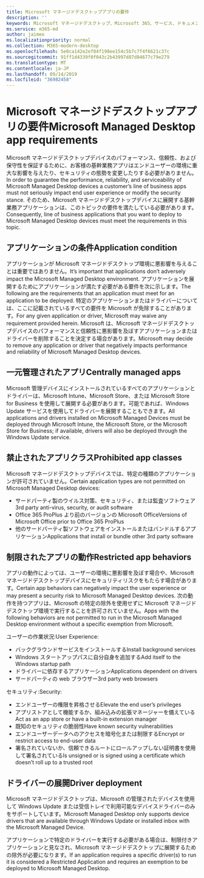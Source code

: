 ```yaml
---
title: Microsoft マネージドデスクトップアプリの要件
description: ''
keywords: Microsoft マネージドデスクトップ、Microsoft 365、サービス、ドキュメント
ms.service: m365-md
author: jaimeo
ms.localizationpriority: normal
ms.collection: M365-modern-desktop
ms.openlocfilehash: 5e0ca142e2ef84f198ee154c5b7c7f4f6621c37c
ms.sourcegitcommit: 91ff1d4339f0f043c2b43997d87d84677c79e279
ms.translationtype: MT
ms.contentlocale: ja-JP
ms.lasthandoff: 09/14/2019
ms.locfileid: "36982458"
---
```

# <a name="microsoft-managed-desktop-app-requirements"></a><span data-ttu-id="89541-103">Microsoft マネージドデスクトップアプリの要件</span><span class="sxs-lookup"><span data-stu-id="89541-103">Microsoft Managed Desktop app requirements</span></span>

<!--This topic is the target for aka.ms/app-req. This is aka link is used from EA agreeement for MMD. do not delete.-->

<!--Application addendum -->
 
<span data-ttu-id="89541-104">Microsoft マネージドデスクトップデバイスのパフォーマンス、信頼性、および保守性を保証するために、お客様の基幹業務アプリはエンドユーザーの環境に重大な影響を与えたり、セキュリティの態勢を変更したりする必要がありません。</span><span class="sxs-lookup"><span data-stu-id="89541-104">In order to guarantee the performance, reliability, and serviceability of Microsoft Managed Desktop devices a customer’s line of business apps must not seriously impact end user experience or modify the security stance.</span></span> <span data-ttu-id="89541-105">そのため、Microsoft マネージドデスクトップデバイスに展開する基幹業務アプリケーションは、このトピックの要件を満たしている必要があります。</span><span class="sxs-lookup"><span data-stu-id="89541-105">Consequently, line of business applications that you want to deploy to Microsoft Managed Desktop devices must meet the requirements in this topic.</span></span>

## <a name="application-condition"></a><span data-ttu-id="89541-106">アプリケーションの条件</span><span class="sxs-lookup"><span data-stu-id="89541-106">Application condition</span></span>

<span data-ttu-id="89541-107">アプリケーションが Microsoft マネージドデスクトップ環境に悪影響を与えることは重要ではありません。</span><span class="sxs-lookup"><span data-stu-id="89541-107">It’s important that applications don’t adversely impact the Microsoft Managed Desktop environment.</span></span> <span data-ttu-id="89541-108">アプリケーションを展開するためにアプリケーションが満たす必要がある要件を次に示します。</span><span class="sxs-lookup"><span data-stu-id="89541-108">The following are the requirements that an application must meet for an application to be deployed.</span></span> <span data-ttu-id="89541-109">特定のアプリケーションまたはドライバーについては、ここに記載されているすべての要件を Microsoft が免除することがあります。</span><span class="sxs-lookup"><span data-stu-id="89541-109">For any given application or driver, Microsoft may waive any requirement provided herein.</span></span> <span data-ttu-id="89541-110">Microsoft は、Microsoft マネージドデスクトップデバイスのパフォーマンスと信頼性に悪影響を及ぼすアプリケーションまたはドライバーを削除することを決定する場合があります。</span><span class="sxs-lookup"><span data-stu-id="89541-110">Microsoft may decide to remove any application or driver that negatively impacts performance and reliability of Microsoft Managed Desktop devices.</span></span>

## <a name="centrally-managed-apps"></a><span data-ttu-id="89541-111">一元管理されたアプリ</span><span class="sxs-lookup"><span data-stu-id="89541-111">Centrally managed apps</span></span>

<span data-ttu-id="89541-112">Microsoft 管理デバイスにインストールされているすべてのアプリケーションとドライバーは、Microsoft Intune、Microsoft Store、または Microsoft Store for Business を使用して展開する必要があります。可能であれば、Windows Update サービスを使用してドライバーを展開することもできます。</span><span class="sxs-lookup"><span data-stu-id="89541-112">All applications and drivers installed on Microsoft Managed Devices must be deployed through Microsoft Intune, the Microsoft Store, or the Microsoft Store for Business; if available, drivers will also be deployed through the Windows Update service.</span></span> 

## <a name="prohibited-app-classes"></a><span data-ttu-id="89541-113">禁止されたアプリクラス</span><span class="sxs-lookup"><span data-stu-id="89541-113">Prohibited app classes</span></span>

<span data-ttu-id="89541-114">Microsoft マネージドデスクトップデバイスでは、特定の種類のアプリケーションが許可されていません。</span><span class="sxs-lookup"><span data-stu-id="89541-114">Certain application types are not permitted on Microsoft Managed Desktop devices:</span></span>
- <span data-ttu-id="89541-115">サードパーティ製のウイルス対策、セキュリティ、または監査ソフトウェア</span><span class="sxs-lookup"><span data-stu-id="89541-115">3rd party anti-virus, security, or audit software</span></span>
- <span data-ttu-id="89541-116">Office 365 ProPlus より前のバージョンの Microsoft Office</span><span class="sxs-lookup"><span data-stu-id="89541-116">Versions of Microsoft Office prior to Office 365 ProPlus</span></span>
- <span data-ttu-id="89541-117">他のサードパーティ製ソフトウェアをインストールまたはバンドルするアプリケーション</span><span class="sxs-lookup"><span data-stu-id="89541-117">Applications that install or bundle other 3rd party software</span></span>

## <a name="restricted-app-behaviors"></a><span data-ttu-id="89541-118">制限されたアプリの動作</span><span class="sxs-lookup"><span data-stu-id="89541-118">Restricted app behaviors</span></span>

<span data-ttu-id="89541-119">アプリの動作によっては、ユーザーの環境に悪影響を及ぼす場合や、Microsoft マネージドデスクトップデバイスにセキュリティリスクをもたらす場合があります。</span><span class="sxs-lookup"><span data-stu-id="89541-119">Certain app behaviors can negatively impact the user experience or may present a security risk to Microsoft Managed Desktop devices.</span></span> <span data-ttu-id="89541-120">次の動作を持つアプリは、Microsoft の特定の除外を使用せずに Microsoft マネージドデスクトップ環境で実行することを許可されていません。</span><span class="sxs-lookup"><span data-stu-id="89541-120">Apps with the following behaviors are not permitted to run in the Microsoft Managed Desktop environment without a specific exemption from Microsoft.</span></span>

<span data-ttu-id="89541-121">ユーザーの作業状況:</span><span class="sxs-lookup"><span data-stu-id="89541-121">User Experience:</span></span>
- <span data-ttu-id="89541-122">バックグラウンドサービスをインストールする</span><span class="sxs-lookup"><span data-stu-id="89541-122">Install background services</span></span>
- <span data-ttu-id="89541-123">Windows スタートアップパスに自分自身を追加する</span><span class="sxs-lookup"><span data-stu-id="89541-123">Add itself to the Windows startup path</span></span>
- <span data-ttu-id="89541-124">ドライバーに依存するアプリケーション</span><span class="sxs-lookup"><span data-stu-id="89541-124">Applications dependent on drivers</span></span>
- <span data-ttu-id="89541-125">サードパーティの web ブラウザー</span><span class="sxs-lookup"><span data-stu-id="89541-125">3rd party web browsers</span></span>

<span data-ttu-id="89541-126">セキュリティ:</span><span class="sxs-lookup"><span data-stu-id="89541-126">Security:</span></span>
- <span data-ttu-id="89541-127">エンドユーザーの権限を昇格させる</span><span class="sxs-lookup"><span data-stu-id="89541-127">Elevate the end user’s privileges</span></span>
- <span data-ttu-id="89541-128">アプリストアとして機能するか、組み込みの拡張マネージャーを備えている</span><span class="sxs-lookup"><span data-stu-id="89541-128">Act as an app store or have a built-in extension manager</span></span>
- <span data-ttu-id="89541-129">既知のセキュリティの脆弱性</span><span class="sxs-lookup"><span data-stu-id="89541-129">Have known security vulnerabilities</span></span>
- <span data-ttu-id="89541-130">エンドユーザーデータへのアクセスを暗号化または制限する</span><span class="sxs-lookup"><span data-stu-id="89541-130">Encrypt or restrict access to end-user data</span></span>
- <span data-ttu-id="89541-131">署名されていないか、信頼できるルートにロールアップしない証明書を使用して署名されている</span><span class="sxs-lookup"><span data-stu-id="89541-131">Is unsigned or is signed using a certificate which doesn’t roll up to a trusted root</span></span>


## <a name="driver-deployment"></a><span data-ttu-id="89541-132">ドライバーの展開</span><span class="sxs-lookup"><span data-stu-id="89541-132">Driver deployment</span></span>

<span data-ttu-id="89541-133">Microsoft マネージドデスクトップは、Microsoft の管理されたデバイスを使用して Windows Update または受信トレイで利用可能なデバイスドライバーのみをサポートしています。</span><span class="sxs-lookup"><span data-stu-id="89541-133">Microsoft Managed Desktop only supports device drivers that are available through Windows Update or installed inbox with the Microsoft Managed Device.</span></span> 

<span data-ttu-id="89541-134">アプリケーションで特定のドライバーを実行する必要がある場合は、制限付きアプリケーションと見なされ、Microsoft マネージドデスクトップに展開するための除外が必要になります。</span><span class="sxs-lookup"><span data-stu-id="89541-134">If an application requires a specific driver(s) to run it is considered a Restricted Application and requires an exemption to be deployed to Microsoft Managed Desktop.</span></span> 

